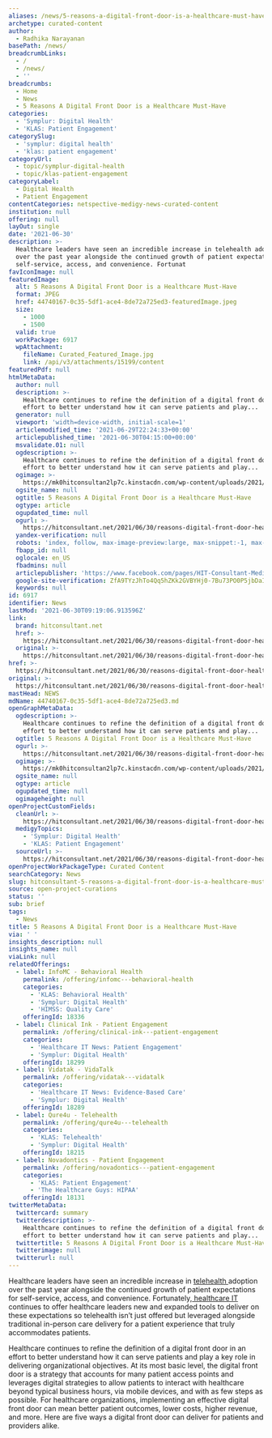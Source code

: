 ```yaml
---
aliases: /news/5-reasons-a-digital-front-door-is-a-healthcare-must-have
archetype: curated-content
author:
  - Radhika Narayanan
basePath: /news/
breadcrumbLinks:
  - /
  - /news/
  - ''
breadcrumbs:
  - Home
  - News
  - 5 Reasons A Digital Front Door is a Healthcare Must-Have
categories:
  - 'Symplur: Digital Health'
  - 'KLAS: Patient Engagement'
categorySlug:
  - 'symplur: digital health'
  - 'klas: patient engagement'
categoryUrl:
  - topic/symplur-digital-health
  - topic/klas-patient-engagement
categoryLabel:
  - Digital Health
  - Patient Engagement
contentCategories: netspective-medigy-news-curated-content
institution: null
offering: null
layOut: single
date: '2021-06-30'
description: >-
  Healthcare leaders have seen an incredible increase in telehealth adoption
  over the past year alongside the continued growth of patient expectations for
  self-service, access, and convenience. Fortunat
favIconImage: null
featuredImage:
  alt: 5 Reasons A Digital Front Door is a Healthcare Must-Have
  format: JPEG
  href: 44740167-0c35-5df1-ace4-8de72a725ed3-featuredImage.jpeg
  size:
    - 1000
    - 1500
  valid: true
  workPackage: 6917
  wpAttachment:
    fileName: Curated_Featured_Image.jpg
    link: /api/v3/attachments/15199/content
featuredPdf: null
htmlMetaData:
  author: null
  description: >-
    Healthcare continues to refine the definition of a digital front door in an
    effort to better understand how it can serve patients and play...
  generator: null
  viewport: 'width=device-width, initial-scale=1'
  articlemodified_time: '2021-06-29T22:24:33+00:00'
  articlepublished_time: '2021-06-30T04:15:00+00:00'
  msvalidate.01: null
  ogdescription: >-
    Healthcare continues to refine the definition of a digital front door in an
    effort to better understand how it can serve patients and play...
  ogimage: >-
    https://mk0hitconsultan2lp7c.kinstacdn.com/wp-content/uploads/2021/06/Michele-Perry-10-17-Chair-1500x1000.jpg
  ogsite_name: null
  ogtitle: 5 Reasons A Digital Front Door is a Healthcare Must-Have
  ogtype: article
  ogupdated_time: null
  ogurl: >-
    https://hitconsultant.net/2021/06/30/reasons-digital-front-door-healthcare-must-have/
  yandex-verification: null
  robots: 'index, follow, max-image-preview:large, max-snippet:-1, max-video-preview:-1'
  fbapp_id: null
  oglocale: en_US
  fbadmins: null
  articlepublisher: 'https://www.facebook.com/pages/HIT-Consultant-Media/302199219847409'
  google-site-verification: ZfA9TYzJhTo4Qq5hZKk2GVBYHj0-7Bu73PO0P5jbDaI
  keywords: null
id: 6917
identifier: News
lastMod: '2021-06-30T09:19:06.913596Z'
link:
  brand: hitconsultant.net
  href: >-
    https://hitconsultant.net/2021/06/30/reasons-digital-front-door-healthcare-must-have/#.YNw2guhKhPY
  original: >-
    https://hitconsultant.net/2021/06/30/reasons-digital-front-door-healthcare-must-have/#.YNw2guhKhPY
href: >-
  https://hitconsultant.net/2021/06/30/reasons-digital-front-door-healthcare-must-have/#.YNw2guhKhPY
original: >-
  https://hitconsultant.net/2021/06/30/reasons-digital-front-door-healthcare-must-have/#.YNw2guhKhPY
mastHead: NEWS
mdName: 44740167-0c35-5df1-ace4-8de72a725ed3.md
openGraphMetaData:
  ogdescription: >-
    Healthcare continues to refine the definition of a digital front door in an
    effort to better understand how it can serve patients and play...
  ogtitle: 5 Reasons A Digital Front Door is a Healthcare Must-Have
  ogurl: >-
    https://hitconsultant.net/2021/06/30/reasons-digital-front-door-healthcare-must-have/
  ogimage: >-
    https://mk0hitconsultan2lp7c.kinstacdn.com/wp-content/uploads/2021/06/Michele-Perry-10-17-Chair-1500x1000.jpg
  ogsite_name: null
  ogtype: article
  ogupdated_time: null
  ogimageheight: null
openProjectCustomFields:
  cleanUrl: >-
    https://hitconsultant.net/2021/06/30/reasons-digital-front-door-healthcare-must-have/#.YNw2guhKhPY
  medigyTopics:
    - 'Symplur: Digital Health'
    - 'KLAS: Patient Engagement'
  sourceUrl: >-
    https://hitconsultant.net/2021/06/30/reasons-digital-front-door-healthcare-must-have/#.YNw2guhKhPY
openProjectWorkPackageType: Curated Content
searchCategory: News
slug: hitconsultant-5-reasons-a-digital-front-door-is-a-healthcare-must-have
source: open-project-curations
status: ''
sub: brief
tags:
  - News
title: 5 Reasons A Digital Front Door is a Healthcare Must-Have
via: ' '
insights_description: null
insights_name: null
viaLink: null
relatedOfferings:
  - label: InfoMC - Behavioral Health
    permalink: /offering/infomc---behavioral-health
    categories:
      - 'KLAS: Behavioral Health'
      - 'Symplur: Digital Health'
      - 'HIMSS: Quality Care'
    offeringId: 18336
  - label: Clinical Ink - Patient Engagement
    permalink: /offering/clinical-ink---patient-engagement
    categories:
      - 'Healthcare IT News: Patient Engagement'
      - 'Symplur: Digital Health'
    offeringId: 18299
  - label: Vidatak - VidaTalk
    permalink: /offering/vidatak---vidatalk
    categories:
      - 'Healthcare IT News: Evidence-Based Care'
      - 'Symplur: Digital Health'
    offeringId: 18289
  - label: Qure4u - Telehealth
    permalink: /offering/qure4u---telehealth
    categories:
      - 'KLAS: Telehealth'
      - 'Symplur: Digital Health'
    offeringId: 18215
  - label: Novadontics - Patient Engagement
    permalink: /offering/novadontics---patient-engagement
    categories:
      - 'KLAS: Patient Engagement'
      - 'The Healthcare Guys: HIPAA'
    offeringId: 18131
twitterMetaData:
  twittercard: summary
  twitterdescription: >-
    Healthcare continues to refine the definition of a digital front door in an
    effort to better understand how it can serve patients and play...
  twittertitle: 5 Reasons A Digital Front Door is a Healthcare Must-Have
  twitterimage: null
  twitterurl: null
---
```

<p>Healthcare leaders have seen an incredible increase in <a href="https://hitconsultant.net/category/technology/telehealth-2/">telehealth </a>adoption over the past year alongside the continued growth of patient expectations for self-service, access, and convenience. Fortunately,<a href="https://hitconsultant.net/category/health-it/"> healthcare IT</a> continues to offer healthcare leaders new and expanded tools to deliver on these expectations so telehealth isn’t just offered but leveraged alongside traditional in-person care delivery for a patient experience that truly accommodates patients.&nbsp;</p><p>Healthcare continues to refine the definition of a digital front door in an effort to better understand how it can serve patients and play a key role in delivering organizational objectives. At its most basic level, the digital front door is a strategy that accounts for many patient access points and leverages digital strategies to allow patients to interact with healthcare beyond typical business hours, via mobile devices, and with as few steps as possible. For healthcare organizations, implementing an effective digital front door can mean better patient outcomes, lower costs, higher revenue, and more. Here are five ways a digital front door can deliver for patients and providers alike.&nbsp;</p>